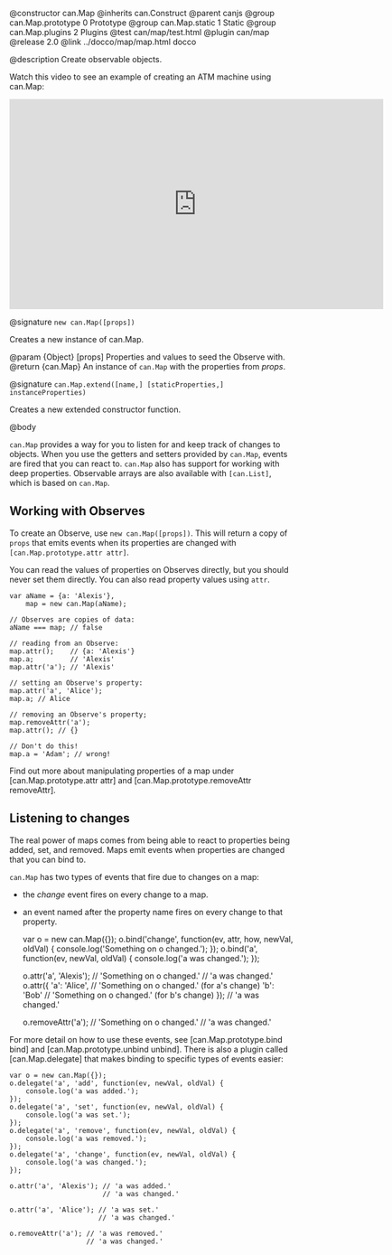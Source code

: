 @constructor can.Map
@inherits can.Construct
@parent canjs
@group can.Map.prototype 0 Prototype
@group can.Map.static 1 Static
@group can.Map.plugins 2 Plugins
@test can/map/test.html
@plugin can/map
@release 2.0
@link ../docco/map/map.html docco

@description Create observable objects.


Watch this video to see an example of creating an ATM machine using can.Map:

<iframe width="662" height="372" src="https://www.youtube.com/embed/QP9mHyxZNiI" frameborder="0" allowfullscreen></iframe>

@signature `new can.Map([props])`

Creates a new instance of can.Map.

@param {Object} [props] Properties and values to seed the Observe with.
@return {can.Map} An instance of `can.Map` with the properties from _props_.

@signature `can.Map.extend([name,] [staticProperties,] instanceProperties)`

Creates a new extended constructor function. 


@body

`can.Map` provides a way for you to listen for and keep track of changes
to objects. When you use the getters and setters provided by `can.Map`,
events are fired that you can react to. `can.Map` also has support for
working with deep properties. Observable arrays are also available with
`[can.List]`, which is based on `can.Map`.

## Working with Observes

To create an Observe, use `new can.Map([props])`. This will return a
copy of `props` that emits events when its properties are changed with
`[can.Map.prototype.attr attr]`.

You can read the values of properties on Observes directly, but you should
never set them directly. You can also read property values using `attr`.


    var aName = {a: 'Alexis'},
        map = new can.Map(aName);

    // Observes are copies of data:
    aName === map; // false

    // reading from an Observe:
    map.attr();    // {a: 'Alexis'}
    map.a;         // 'Alexis'
    map.attr('a'); // 'Alexis'

    // setting an Observe's property:
    map.attr('a', 'Alice');
    map.a; // Alice

    // removing an Observe's property;
    map.removeAttr('a');
    map.attr(); // {}

    // Don't do this!
    map.a = 'Adam'; // wrong!


Find out more about manipulating properties of a map under
[can.Map.prototype.attr attr] and [can.Map.prototype.removeAttr removeAttr].

## Listening to changes

The real power of maps comes from being able to react to
properties being added, set, and removed. Maps emit events when
properties are changed that you can bind to.

`can.Map` has two types of events that fire due to changes on a map:
- the _change_ event fires on every change to a map.
- an event named after the property name fires on every change to that property.


    var o = new can.Map({});
    o.bind('change', function(ev, attr, how, newVal, oldVal) {
        console.log('Something on o changed.');
    });
    o.bind('a', function(ev, newVal, oldVal) {
        console.log('a was changed.');
    });

    o.attr('a', 'Alexis'); // 'Something on o changed.'
                           // 'a was changed.'
    o.attr({
        'a': 'Alice',      // 'Something on o changed.' (for a's change)
        'b': 'Bob'         // 'Something on o changed.' (for b's change)
    });                    // 'a was changed.'

    o.removeAttr('a');     // 'Something on o changed.'
                           // 'a was changed.'


For more detail on how to use these events, see [can.Map.prototype.bind bind] and
[can.Map.prototype.unbind unbind]. There is also a plugin called [can.Map.delegate]
that makes binding to specific types of events easier:


    var o = new can.Map({});
    o.delegate('a', 'add', function(ev, newVal, oldVal) {
        console.log('a was added.');
    });
    o.delegate('a', 'set', function(ev, newVal, oldVal) {
        console.log('a was set.');
    });
    o.delegate('a', 'remove', function(ev, newVal, oldVal) {
        console.log('a was removed.');
    });
    o.delegate('a', 'change', function(ev, newVal, oldVal) {
        console.log('a was changed.');
    });

    o.attr('a', 'Alexis'); // 'a was added.'
                           // 'a was changed.'

    o.attr('a', 'Alice'); // 'a was set.'
                          // 'a was changed.'

    o.removeAttr('a'); // 'a was removed.'
                       // 'a was changed.'

